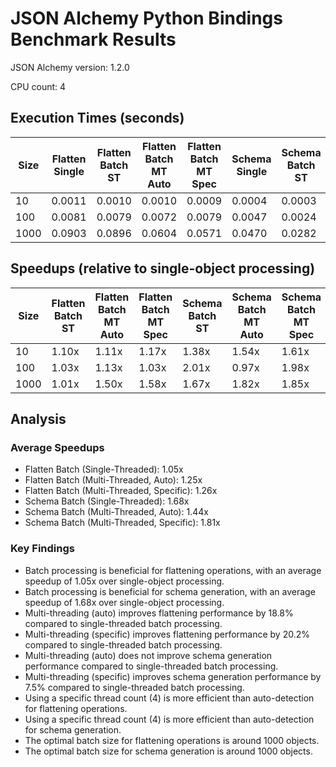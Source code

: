# JSON Alchemy Python Bindings Benchmark Results

JSON Alchemy version: 1.2.0

CPU count: 4

## Execution Times (seconds)

| Size | Flatten Single | Flatten Batch ST | Flatten Batch MT Auto | Flatten Batch MT Spec | Schema Single | Schema Batch ST | Schema Batch MT Auto | Schema Batch MT Spec |
| --- | --- | --- | --- | --- | --- | --- | --- | --- |
| 10 | 0.0011 | 0.0010 | 0.0010 | 0.0009 | 0.0004 | 0.0003 | 0.0003 | 0.0003 |
| 100 | 0.0081 | 0.0079 | 0.0072 | 0.0079 | 0.0047 | 0.0024 | 0.0049 | 0.0024 |
| 1000 | 0.0903 | 0.0896 | 0.0604 | 0.0571 | 0.0470 | 0.0282 | 0.0259 | 0.0255 |

## Speedups (relative to single-object processing)

| Size | Flatten Batch ST | Flatten Batch MT Auto | Flatten Batch MT Spec | Schema Batch ST | Schema Batch MT Auto | Schema Batch MT Spec |
| --- | --- | --- | --- | --- | --- | --- |
| 10 | 1.10x | 1.11x | 1.17x | 1.38x | 1.54x | 1.61x |
| 100 | 1.03x | 1.13x | 1.03x | 2.01x | 0.97x | 1.98x |
| 1000 | 1.01x | 1.50x | 1.58x | 1.67x | 1.82x | 1.85x |

## Analysis

### Average Speedups

- Flatten Batch (Single-Threaded): 1.05x
- Flatten Batch (Multi-Threaded, Auto): 1.25x
- Flatten Batch (Multi-Threaded, Specific): 1.26x
- Schema Batch (Single-Threaded): 1.68x
- Schema Batch (Multi-Threaded, Auto): 1.44x
- Schema Batch (Multi-Threaded, Specific): 1.81x

### Key Findings

- Batch processing is beneficial for flattening operations, with an average speedup of 1.05x over single-object processing.
- Batch processing is beneficial for schema generation, with an average speedup of 1.68x over single-object processing.
- Multi-threading (auto) improves flattening performance by 18.8% compared to single-threaded batch processing.
- Multi-threading (specific) improves flattening performance by 20.2% compared to single-threaded batch processing.
- Multi-threading (auto) does not improve schema generation performance compared to single-threaded batch processing.
- Multi-threading (specific) improves schema generation performance by 7.5% compared to single-threaded batch processing.
- Using a specific thread count (4) is more efficient than auto-detection for flattening operations.
- Using a specific thread count (4) is more efficient than auto-detection for schema generation.
- The optimal batch size for flattening operations is around 1000 objects.
- The optimal batch size for schema generation is around 1000 objects.
